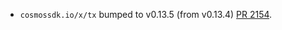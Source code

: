* `cosmossdk.io/x/tx` bumped to v0.13.5 (from v0.13.4) [PR 2154](https://github.com/provenance-io/provenance/pull/2154).
